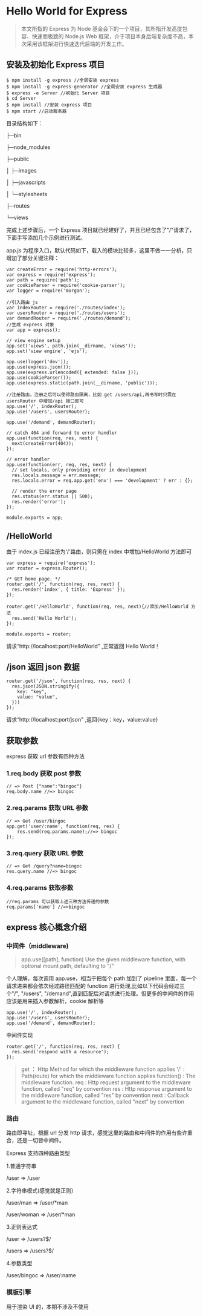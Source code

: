 # Hello World for Express

> 本文所指的 Express 为 Node 基金会下的一个项目，其所指开发高度包容、快速而极致的 Node.js Web 框架，介于项目本身后端复杂度不高，本次采用该框架进行快速迭代后端的开发工作。

## 安装及初始化 Express 项目
```
$ npm install -g express //全局安装 express
$ npm install -g express-generator //全局安装 express 生成器
$ express -e Server //初始化 Server 项目
$ cd Server
$ npm install //安装 express 项目
$ npm start //启动服务器
```
目录结构如下：

├─bin

├─node_modules

├─public

│  ├─images

│  ├─javascripts

│  └─stylesheets

├─routes

└─views

完成上述步骤后，一个 Express 项目就已经建好了，并且已经包含了"/"请求了，下面手写添加几个示例进行测试。

app.js 为程序入口，默认代码如下，载入的模块比较多，这里不做一一分析，只增加了部分关键注释：
```
var createError = require('http-errors');
var express = require('express');
var path = require('path');
var cookieParser = require('cookie-parser');
var logger = require('morgan');

//引入路由 js
var indexRouter = require('./routes/index');
var usersRouter = require('./routes/users');
var demandRouter = require('./routes/demand');
//生成 express 对象
var app = express();

// view engine setup
app.set('views', path.join(__dirname, 'views'));
app.set('view engine', 'ejs');

app.use(logger('dev'));
app.use(express.json());
app.use(express.urlencoded({ extended: false }));
app.use(cookieParser());
app.use(express.static(path.join(__dirname, 'public')));

//注册路由，注册之后可以使得路由隔离，比如 get /users/api,再书写时只需在 usersRouter 中增加/api 接口即可
app.use('/', indexRouter);
app.use('/users', usersRouter);

app.use('/demand', demandRouter);

// catch 404 and forward to error handler
app.use(function(req, res, next) {
  next(createError(404));
});

// error handler
app.use(function(err, req, res, next) {
  // set locals, only providing error in development
  res.locals.message = err.message;
  res.locals.error = req.app.get('env') === 'development' ? err : {};

  // render the error page
  res.status(err.status || 500);
  res.render('error');
});

module.exports = app;
```

## /HelloWorld
由于 index.js 已经注册为'/'路由，则只需在 index 中增加/HelloWorld 方法即可
```
var express = require('express');
var router = express.Router();

/* GET home page. */
router.get('/', function(req, res, next) {
  res.render('index', { title: 'Express' });
});

router.get('/HelloWorld', function(req, res, next){//添加/HelloWorld 方法
  res.send('Hello World');
});

module.exports = router;
```
请求“http://localhost:port/HelloWorld” ,正常返回 Hello World！

## /json  返回 json 数据
```
router.get('/json', function(req, res, next) {
  res.json(JSON.stringify({
    key: "key",
    value: "value",
  }))
});
```
请求“http://localhost:port/json" ,返回{key：key，value:value}

## 获取参数
express 获取 url 参数有四种方法

### 1.req.body 获取 post 参数
```
// => Post {"name":"bingoc"}
req.body.name //=> bingoc
```

### 2.req.params 获取 URL 参数
```
// => Get /user/bingoc
app.get('user/:name', function(req, res) {
    res.send(req.params.name);//=> bingoc
});
```

### 3.req.query 获取 URL 参数
```
// => Get /query?name=bingoc
res.query.name //=> bingoc
```

### 4.req.params 获取参数
```
//req.params 可以获取上述三种方法传递的参数
req.params['name'] //=>bingoc
```

## express 核心概念介绍

### 中间件（middleware)

> app.use([path], function)
Use the given middleware function, with optional mount path, defaulting to "/"

个人理解，每次调用 app.use，相当于把每个 path 加到了 pipeline 里面，每一个请求进来都会依次经过路径匹配的 function 进行处理,比如以下代码会经过三个"/", "/users", "/demand",直到匹配后对请求进行处理。但更多的中间件的作用应该是用来插入参数解析，cookie 解析等
```
app.use('/', indexRouter);
app.use('/users', usersRouter);
app.use('/demand', demandRouter);
```
中间件实现
```
router.get('/', function(req, res, next) {
  res.send('respond with a resource');
});
```
> get ： Http Method for which the middleware function applies
'/' : Path(route) for which the middleware function applies
function() : The middleware function.
req : Http request argument to the middleware function, called "req" by convention
res : Http response argument to the middleware function, called "res" by convention
next : Callback argument to the middleware function, called "next" by convertion

### 路由

路由即寻址，根据 url 分发 http 请求，感觉这里的路由和中间件的作用有些许重合，还是一切皆中间件。

Express 支持四种路由类型

1.普通字符串

/user => /user

2.字符串模式(感觉就是正则）

/user/man => /user/*man

/user/woman => /user/*man

3.正则表达式

/user => /users?$/

/users => /users?$/

4.参数类型

/user/bingoc => /user/:name


### 模板引擎
用于渲染 UI 的，本期不涉及不使用
